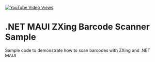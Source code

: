 [![YouTube Video Views](https://img.shields.io/youtube/views/ostgj2xB_ok?style=social)](https://www.youtube.com/watch?v=ostgj2xB_ok&list=PLfbOp004UaYWu-meDkRN6_Y1verl96npI)

# .NET MAUI ZXing Barcode Scanner Sample
 Sample code to demonstrate how to scan barcodes with ZXing and .NET MAUI
